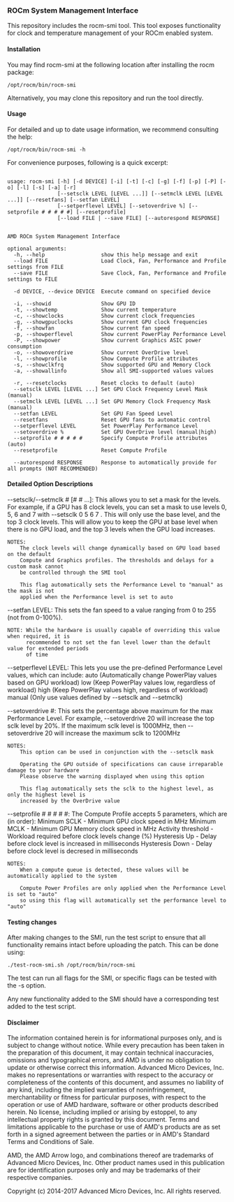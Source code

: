 ### ROCm System Management Interface

This repository includes the rocm-smi tool. This tool exposes functionality for
clock and temperature management of your ROCm enabled system.

#### Installation

You may find rocm-smi at the following location after installing the rocm package:
```shell
/opt/rocm/bin/rocm-smi
```

Alternatively, you may clone this repository and run the tool directly.

#### Usage

For detailed and up to date usage information, we recommend consulting the help:
```shell
/opt/rocm/bin/rocm-smi -h
```

For convenience purposes, following is a quick excerpt:
```shell

usage: rocm-smi [-h] [-d DEVICE] [-i] [-t] [-c] [-g] [-f] [-p] [-P] [-o] [-l] [-s] [-a] [-r]
                [--setsclk LEVEL [LEVEL ...]] [--setmclk LEVEL [LEVEL ...]] [--resetfans] [--setfan LEVEL]
                [--setperflevel LEVEL] [--setoverdrive %] [--setprofile # # # # #] [--resetprofile]
                [--load FILE | --save FILE] [--autorespond RESPONSE]


AMD ROCm System Management Interface

optional arguments:
  -h, --help                  show this help message and exit
  --load FILE                 Load Clock, Fan, Performance and Profile settings from FILE
  --save FILE                 Save Clock, Fan, Performance and Profile settings to FILE

  -d DEVICE, --device DEVICE  Execute command on specified device

  -i, --showid                Show GPU ID
  -t, --showtemp              Show current temperature
  -c, --showclocks            Show current clock frequencies
  -g, --showgpuclocks         Show current GPU clock frequencies
  -f, --showfan               Show current fan speed
  -p, --showperflevel         Show current PowerPlay Performance Level
  -P, --showpower             Show current Graphics ASIC power consumption
  -o, --showoverdrive         Show current OverDrive level
  -l, --showprofile           Show Compute Profile attributes
  -s, --showclkfrq            Show supported GPU and Memory Clock
  -a, --showallinfo           Show all SMI-supported values values

  -r, --resetclocks           Reset clocks to default (auto)
  --setsclk LEVEL [LEVEL ...] Set GPU Clock Frequency Level Mask (manual)
  --setmclk LEVEL [LEVEL ...] Set GPU Memory Clock Frequency Mask (manual)
  --setfan LEVEL              Set GPU Fan Speed Level
  --resetfans                 Reset GPU fans to automatic control
  --setperflevel LEVEL        Set PowerPlay Performance Level
  --setoverdrive %            Set GPU OverDrive level (manual|high)
  --setprofile # # # # #      Specify Compute Profile attributes (auto)
  --resetprofile              Reset Compute Profile

  --autorespond RESPONSE      Response to automatically provide for all prompts (NOT RECOMMENDED)
```


#### Detailed Option Descriptions

--setsclk/--setmclk # [# # ...]:
    This allows you to set a mask for the levels. For example, if a GPU has 8 clock levels,
    you can set a mask to use levels 0, 5, 6 and 7 with --setsclk 0 5 6 7 . This will only
    use the base level, and the top 3 clock levels. This will allow you to keep the GPU at
    base level when there is no GPU load, and the top 3 levels when the GPU load increases.

    NOTES:
        The clock levels will change dynamically based on GPU load based on the default
        Compute and Graphics profiles. The thresholds and delays for a custom mask cannot
        be controlled through the SMI tool

        This flag automatically sets the Performance Level to "manual" as the mask is not
        applied when the Performance level is set to auto

--setfan LEVEL:
    This sets the fan speed to a value ranging from 0 to 255 (not from 0-100%).

    NOTE: While the hardware is usually capable of overriding this value when required, it is
          recommended to not set the fan level lower than the default value for extended periods
          of time

--setperflevel LEVEL:
    This lets you use the pre-defined Performance Level values, which can include:
        auto (Automatically change PowerPlay values based on GPU workload)
        low (Keep PowerPlay values low, regardless of workload)
        high (Keep PowerPlay values high, regardless of workload)
        manual (Only use values defined by --setsclk and --setmclk)

--setoverdrive #:
    This sets the percentage above maximum for the max Performance Level.
    For example, --setoverdrive 20 will increase the top sclk level by 20%. If the maximum
    sclk level is 1000MHz, then --setoverdrive 20 will increase the maximum sclk to 1200MHz

    NOTES:
        This option can be used in conjunction with the --setsclk mask

        Operating the GPU outside of specifications can cause irreparable damage to your hardware
        Please observe the warning displayed when using this option

        This flag automatically sets the sclk to the highest level, as only the highest level is
        increased by the OverDrive value

--setprofile # # # # #:
    The Compute Profile accepts 5 parameters, which are (in order):
        Minimum SCLK       - Minimum GPU clock speed in MHz
        Minimum MCLK       - Minimum GPU Memory clock speed in MHz
        Activity threshold - Workload required before clock levels change (%)
        Hysteresis Up      - Delay before clock level is increased in milliseconds
        Hysteresis Down    - Delay before clock level is decresed in milliseconds

    NOTES:
        When a compute queue is detected, these values will be automatically applied to the system

        Compute Power Profiles are only applied when the Performance Level is set to "auto"
        so using this flag will automatically set the performance level to "auto"


#### Testing changes

After making changes to the SMI, run the test script to ensure that all functionality
remains intact before uploading the patch. This can be done using:
```shell
./test-rocm-smi.sh /opt/rocm/bin/rocm-smi
```

The test can run all flags for the SMI, or specific flags can be tested with the -s option.

Any new functionality added to the SMI should have a corresponding test added to the test script.

#### Disclaimer

The information contained herein is for informational purposes only, and is subject to change without notice. While every precaution has been taken in the preparation of this document, it may contain technical inaccuracies, omissions and typographical errors, and AMD is under no obligation to update or otherwise correct this information. Advanced Micro Devices, Inc. makes no representations or warranties with respect to the accuracy or completeness of the contents of this document, and assumes no liability of any kind, including the implied warranties of noninfringement, merchantability or fitness for particular purposes, with respect to the operation or use of AMD hardware, software or other products described herein. No license, including implied or arising by estoppel, to any intellectual property rights is granted by this document. Terms and limitations applicable to the purchase or use of AMD's products are as set forth in a signed agreement between the parties or in AMD's Standard Terms and Conditions of Sale.

AMD, the AMD Arrow logo, and combinations thereof are trademarks of Advanced Micro Devices, Inc. Other product names used in this publication are for identification purposes only and may be trademarks of their respective companies.

Copyright (c) 2014-2017 Advanced Micro Devices, Inc. All rights reserved.
